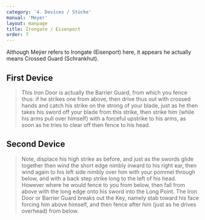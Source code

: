 ```yaml
---
category: '4. Devices / Stücke'
manual: 'Meyer'
layout: manpage
title: Irongate / Eisenport
order: 7
---
```


Although Meÿer refers to Irongate (Eisenport) here, it appears he actually means Crossed Guard (Schrankhut).

## First Device

> This Iron Door is actually the Barrier Guard, from which you fence thus: if he strikes one from above, then drive thus out with crossed hands and catch his strike on the strong of your blade, just as he then takes his sword off your blade from this strike, then strike him (while his arms pull over himself) with a forceful upstrike to his arms, as soon as he tries to clear off then fence to his head.

## Second Device

> Note, displace his high strike as before, and just as the swords glide together then wind the short edge nimbly inward to his right ear, then wind again to his left side nimbly over him with your pommel through below, and with a back step strike long to the left of his head. However where he would fence to you from below, then fall from above with the long edge onto his sword into the Long Point. The Iron Door or Barrier Guard breaks out the Key, namely stab toward his face forcing him above himself, and then fence after him (just as he drives overhead) from below.